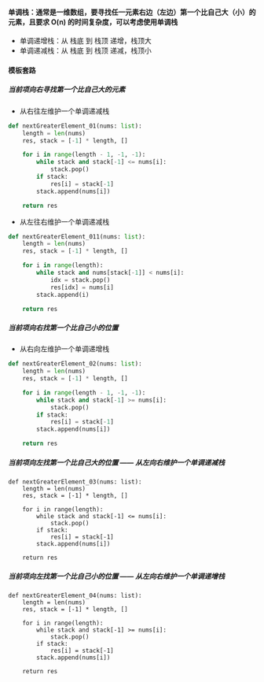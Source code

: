 #### 单调栈：通常是一维数组，要寻找任一元素右边（左边）第一个比自己大（小）的元素，且要求 O(n) 的时间复杂度，可以考虑使用单调栈
* 单调递增栈：从 栈底 到 栈顶 递增，栈顶大
* 单调递减栈：从 栈底 到 栈顶 递减，栈顶小

#### 模板套路

##### 当前项向右寻找第一个比自己大的元素
* 从右往左维护一个单调递减栈
``` python
def nextGreaterElement_01(nums: list):
    length = len(nums)
    res, stack = [-1] * length, []

    for i in range(length - 1, -1, -1):
        while stack and stack[-1] <= nums[i]:
            stack.pop()
        if stack:
            res[i] = stack[-1]
        stack.append(nums[i])

    return res
```

* 从左往右维护一个单调递减栈
```python
def nextGreaterElement_011(nums: list):
    length = len(nums)
    res, stack = [-1] * length, []

    for i in range(length):
        while stack and nums[stack[-1]] < nums[i]:
            idx = stack.pop()
            res[idx] = nums[i]
        stack.append(i)

    return res
```

##### 当前项向右找第一个比自己小的位置
* 从右向左维护一个单调递增栈
``` python
def nextGreaterElement_02(nums: list):
    length = len(nums)
    res, stack = [-1] * length, []

    for i in range(length - 1, -1, -1):
        while stack and stack[-1] >= nums[i]:
            stack.pop()
        if stack:
            res[i] = stack[-1]
        stack.append(nums[i])

    return res
```

##### 当前项向左找第一个比自己大的位置 —— 从左向右维护一个单调递减栈
```
def nextGreaterElement_03(nums: list):
    length = len(nums)
    res, stack = [-1] * length, []

    for i in range(length):
        while stack and stack[-1] <= nums[i]:
            stack.pop()
        if stack:
            res[i] = stack[-1]
        stack.append(nums[i])

    return res
```

##### 当前项向左找第一个比自己小的位置 —— 从左向右维护一个单调递增栈
```
def nextGreaterElement_04(nums: list):
    length = len(nums)
    res, stack = [-1] * length, []

    for i in range(length):
        while stack and stack[-1] >= nums[i]:
            stack.pop()
        if stack:
            res[i] = stack[-1]
        stack.append(nums[i])

    return res
```
